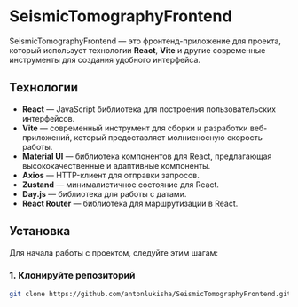 # SeismicTomographyFrontend

SeismicTomographyFrontend — это фронтенд-приложение для проекта, который использует технологии **React**, **Vite** и другие современные инструменты для создания удобного интерфейса.

## Технологии

- **React** — JavaScript библиотека для построения пользовательских интерфейсов.
- **Vite** — современный инструмент для сборки и разработки веб-приложений, который предоставляет молниеносную скорость работы.
- **Material UI** — библиотека компонентов для React, предлагающая высококачественные и адаптивные компоненты.
- **Axios** — HTTP-клиент для отправки запросов.
- **Zustand** — минималистичное состояние для React.
- **Day.js** — библиотека для работы с датами.
- **React Router** — библиотека для маршрутизации в React.

## Установка

Для начала работы с проектом, следуйте этим шагам:

### 1. Клонируйте репозиторий

```bash
git clone https://github.com/antonlukisha/SeismicTomographyFrontend.git
